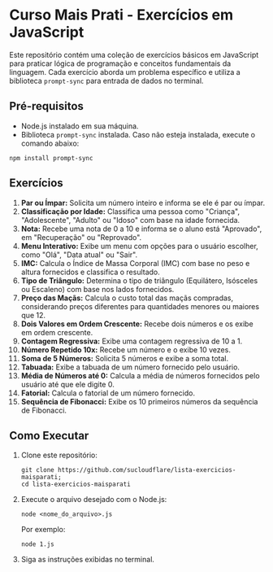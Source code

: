 
<h1>Curso Mais Prati - Exercícios em JavaScript</h1>
<p>
        Este repositório contém uma coleção de exercícios básicos em JavaScript para praticar lógica de programação e conceitos fundamentais da linguagem. Cada exercício aborda um problema específico e utiliza a biblioteca <code>prompt-sync</code> para entrada de dados no terminal.
</p>

<h2>Pré-requisitos</h2>
<ul>
<li>Node.js instalado em sua máquina.</li>
<li>Biblioteca <code>prompt-sync</code> instalada. Caso não esteja instalada, execute o comando abaixo:</li>
</ul>
<pre><code>npm install prompt-sync</code></pre>

<h2>Exercícios</h2>
<ol>
<li><strong>Par ou Ímpar:</strong> Solicita um número inteiro e informa se ele é par ou ímpar.</li>
<li><strong>Classificação por Idade:</strong> Classifica uma pessoa como "Criança", "Adolescente", "Adulto" ou "Idoso" com base na idade fornecida.</li>
<li><strong>Nota:</strong> Recebe uma nota de 0 a 10 e informa se o aluno está "Aprovado", em "Recuperação" ou "Reprovado".</li>
<li><strong>Menu Interativo:</strong> Exibe um menu com opções para o usuário escolher, como "Olá", "Data atual" ou "Sair".</li>
<li><strong>IMC:</strong> Calcula o Índice de Massa Corporal (IMC) com base no peso e altura fornecidos e classifica o resultado.</li>
<li><strong>Tipo de Triângulo:</strong> Determina o tipo de triângulo (Equilátero, Isósceles ou Escaleno) com base nos lados fornecidos.</li>
<li><strong>Preço das Maçãs:</strong> Calcula o custo total das maçãs compradas, considerando preços diferentes para quantidades menores ou maiores que 12.</li>
<li><strong>Dois Valores em Ordem Crescente:</strong> Recebe dois números e os exibe em ordem crescente.</li>
<li><strong>Contagem Regressiva:</strong> Exibe uma contagem regressiva de 10 a 1.</li>
<li><strong>Número Repetido 10x:</strong> Recebe um número e o exibe 10 vezes.</li>
<li><strong>Soma de 5 Números:</strong> Solicita 5 números e exibe a soma total.</li>
<li><strong>Tabuada:</strong> Exibe a tabuada de um número fornecido pelo usuário.</li>
<li><strong>Média de Números até 0:</strong> Calcula a média de números fornecidos pelo usuário até que ele digite 0.</li>
<li><strong>Fatorial:</strong> Calcula o fatorial de um número fornecido.</li>
<li><strong>Sequência de Fibonacci:</strong> Exibe os 10 primeiros números da sequência de Fibonacci.</li>
</ol>

<h2>Como Executar</h2>
<ol>
<li>Clone este repositório:
<pre><code>git clone https://github.com/sucloudflare/lista-exercicios-maisparati;
cd lista-exercicios-maisparati</code></pre>
</li>
<li>Execute o arquivo desejado com o Node.js:
<pre><code>node &lt;nome_do_arquivo&gt;.js</code></pre>
            Por exemplo:
<pre><code>node 1.js</code></pre>
</li>
<li>Siga as instruções exibidas no terminal.</li>
</ol>



